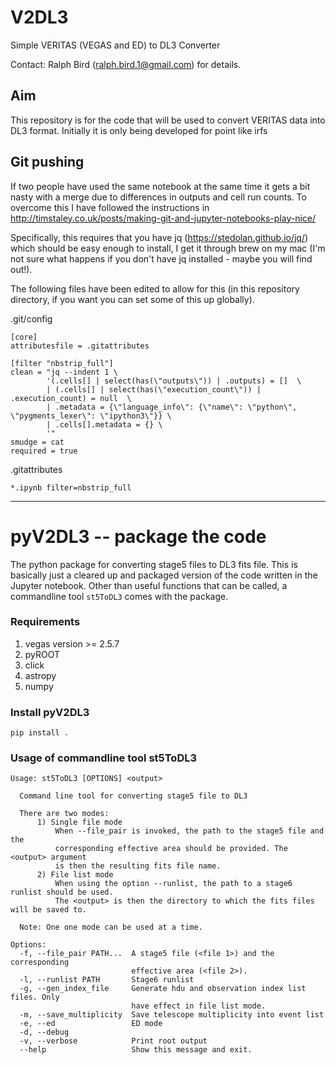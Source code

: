 # V2DL3
Simple VERITAS (VEGAS and ED) to DL3 Converter

Contact: Ralph Bird (ralph.bird.1@gmail.com) for details.

## Aim

This repository is for the code that will be used to convert VERITAS data into DL3 format.  Initially it is only being developed for point like irfs


## Git pushing
If two people have used the same notebook at the same time it gets a bit nasty with a merge due to differences in outputs and cell run counts.  To overcome this I have followed the instructions in http://timstaley.co.uk/posts/making-git-and-jupyter-notebooks-play-nice/

Specifically, this requires that you have jq (https://stedolan.github.io/jq/) which should be easy enough to install, I get it through brew on my mac (I'm not sure what happens if you don't have jq installed - maybe you will find out!).

The following files have been edited to allow for this (in this repository directory, if you want you can set some of this up globally).

.git/config
```
[core]
attributesfile = .gitattributes

[filter "nbstrip_full"]
clean = "jq --indent 1 \
        '(.cells[] | select(has(\"outputs\")) | .outputs) = []  \
        | (.cells[] | select(has(\"execution_count\")) | .execution_count) = null  \
        | .metadata = {\"language_info\": {\"name\": \"python\", \"pygments_lexer\": \"ipython3\"}} \
        | .cells[].metadata = {} \
        '"
smudge = cat
required = true
```

.gitattributes
```
*.ipynb filter=nbstrip_full
```

---
# pyV2DL3 -- package the code

The python package for converting stage5 files to DL3 fits file. This is basically just a cleared up and packaged version of  the code written in the Jupyter notebook. Other than useful functions that can be called, a commandline tool `st5ToDL3` comes with the package.

### Requirements


1. vegas version >= 2.5.7
2. pyROOT
3. click
4. astropy
5. numpy

### Install pyV2DL3

```
pip install .
```

### Usage of commandline tool st5ToDL3

```
Usage: st5ToDL3 [OPTIONS] <output>

  Command line tool for converting stage5 file to DL3

  There are two modes:
      1) Single file mode
          When --file_pair is invoked, the path to the stage5 file and the
          corresponding effective area should be provided. The <output> argument
          is then the resulting fits file name.
      2) File list mode
          When using the option --runlist, the path to a stage6 runlist should be used.
          The <output> is then the directory to which the fits files will be saved to.

  Note: One one mode can be used at a time.

Options:
  -f, --file_pair PATH...  A stage5 file (<file 1>) and the corresponding
                           effective area (<file 2>).
  -l, --runlist PATH       Stage6 runlist
  -g, --gen_index_file     Generate hdu and observation index list files. Only
                           have effect in file list mode.
  -m, --save_multiplicity  Save telescope multiplicity into event list
  -e, --ed                 ED mode
  -d, --debug
  -v, --verbose            Print root output
  --help                   Show this message and exit.
```

